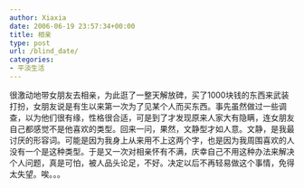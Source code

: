 ```yaml
---
author: Xiaxia
date: 2006-06-19 23:57:34+00:00
title: 相亲
type: post
url: /blind_date/
categories:
- 平淡生活
---
```


很激动地带女朋友去相亲，为此逛了一整天解放碑，买了1000块钱的东西来武装打扮，女朋友说是有生以来第一次为了见某个人而买东西。事先虽然做过一些调查，以为他们很有缘，性格很合适，可是到了才发现原来人家大有隐瞒，连女朋友自己都感觉不是他喜欢的类型。回来一问，果然，文静型才如人意。文静，是我最讨厌的形容词。可能是因为我身上从来用不上这两个字，也是因为我周围喜欢的人没有一个是这种类型。于是又一次对相亲怀有不满，庆幸自己不用这种办法来解决个人问题，真是可怕，被人品头论足，不好。决定以后不再轻易做这个事情，免得太失望。唉。。。
